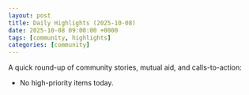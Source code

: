 ```yaml
---
layout: post
title: Daily Highlights (2025-10-08)
date: 2025-10-08 09:00:00 +0000
tags: [community, highlights]
categories: [community]
---
```


A quick round-up of community stories, mutual aid, and calls-to-action:

- No high-priority items today.
